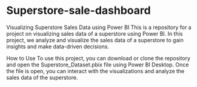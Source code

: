 # Superstore-sale-dashboard
Visualizing Superstore Sales Data using Power BI
This is a repository for a project on visualizing sales data of a superstore using Power BI. In this project, we analyze and visualize the sales data of a superstore to gain insights and make data-driven decisions.

How to Use
To use this project, you can download or clone the repository and open the Superstore_Dataset.pbix file using Power BI Desktop. Once the file is open, you can interact with the visualizations and analyze the sales data of the superstore.
